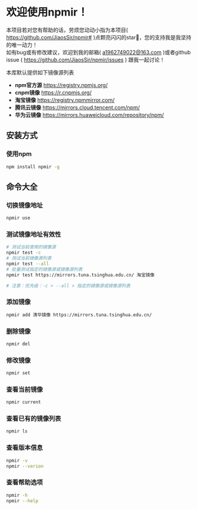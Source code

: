# 欢迎使用npmir！
本项目若对您有帮助的话，劳烦您动动小指为本项目( <https://github.com/JiaosSir/npmir#> )点颗亮闪闪的star🥺，您的支持我是我坚持的唯一动力！  
如有bug或有修改建议，欢迎到我的邮箱( <a1962749022@163.com> )或者github issue ( <https://github.com/JiaosSir/npmir/issues> ) 跟我一起讨论！  

本库默认提供如下镜像源列表
- __npm官方源__ <https://registry.npmjs.org/>
- __cnpm镜像__ <https://r.cnpmjs.org/>
- __淘宝镜像__ <https://registry.npmmirror.com/>
- __腾讯云镜像__ <https://mirrors.cloud.tencent.com/npm/>
- __华为云镜像__ <https://mirrors.huaweicloud.com/repository/npm/>

## 安装方式
### 使用npm
```sh
npm install npmir -g
```

## 命令大全
### 切换镜像地址
```sh
npmir use
```

### 测试镜像地址有效性
```sh
# 测试当前使用的镜像源
npmir test -c
# 测试当前镜像源列表
npmir test --all
# 批量测试指定的镜像源或镜像源列表
npmir test https://mirrors.tuna.tsinghua.edu.cn/ 淘宝镜像

# 注意：优先级：-c > --all > 指定的镜像源或镜像源列表
```

### 添加镜像
```sh
npmir add 清华镜像 https://mirrors.tuna.tsinghua.edu.cn/
```

### 删除镜像
```sh
npmir del
```

### 修改镜像
```sh
npmir set
```

### 查看当前镜像
```sh
npmir current
```

### 查看已有的镜像列表
```sh
npmir ls
```

### 查看版本信息
```sh
npmir -v
npmir --verion
```

### 查看帮助选项
```sh
npmir -h
npmir --help
```